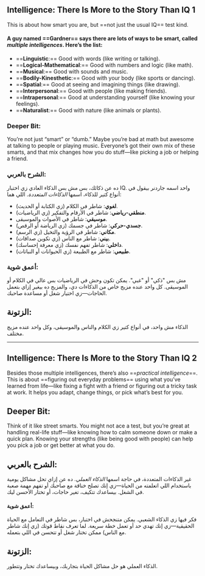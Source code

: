 ## Intelligence: There Is More to the Story Than IQ 1

 This is about how smart you are, but ==not just the usual IQ== test kind.
  
 #### A guy named ==Gardner== says there are lots of ways to be smart, called _multiple intelligences_. Here’s the list:

- ==**Linguistic**:== Good with words (like writing or talking).
- ==**Logical-Mathematical**:== Good with numbers and logic (like math).
- ==**Musical**:== Good with sounds and music.
- ==**Bodily-Kinesthetic**:== Good with your body (like sports or dancing).
- ==**Spatial**:== Good at seeing and imagining things (like drawing).
- ==**Interpersonal**:== Good with people (like making friends).
- ==**Intrapersonal**:== Good at understanding yourself (like knowing your feelings).
- ==**Naturalist**:== Good with nature (like animals or plants).

### **Deeper Bit**:
You’re not just “smart” or “dumb.” Maybe you’re bad at math but awesome at talking to people or playing music. Everyone’s got their own mix of these smarts, and that mix changes how you do stuff—like picking a job or helping a friend.

### **الشرح بالعربي**:
ده عن ذكائك، بس مش بس الذكاء العادي زي اختبار IQ. واحد اسمه جاردنر بيقول في أنواع كتير للذكاء، اسمها _الذكاءات المتعددة_. اللي هما:

- **لغوي**: شاطر في الكلام (زي الكتابة أو الحديث).
- **منطقي-رياضي**: شاطر في الأرقام والتفكير (زي الرياضيات).
- **موسيقي**: شاطر في الأصوات والموسيقى.
- **جسدي-حركي**: شاطر في جسمك (زي الرياضة أو الرقص).
- **مكاني**: شاطر في الرؤية والتخيل (زي الرسم).
- **بيني**: شاطر مع الناس (زي تكوين صداقات).
- **داخلي**: شاطر تفهم نفسك (زي معرفة إحساسك).
- **طبيعي**: شاطر مع الطبيعة (زي الحيوانات أو النباتات).  

### **أعمق شوية**:
مش بس "ذكي" أو "غبي". يمكن تكون وحش في الرياضيات بس عالي في الكلام أو الموسيقى. كل واحد عنده مزيج خاص من الذكاءات دي، والمزيج ده بيغير إزاي بتعمل الحاجات—زي اختيار شغل أو مساعدة صاحبك.

## **الزتونة**: 
الذكاء مش واحد، في أنواع كتير زي الكلام والناس والموسيقى، وكل واحد عنده مزيج مختلف.

---

## Intelligence: There Is More to the Story Than IQ 2

Besides those multiple intelligences, there’s also ==_practical intelligence_==. This is about ==figuring out everyday problems== using what you’ve learned from life—like fixing a fight with a friend or figuring out a tricky task at work. It helps you adapt, change things, or pick what’s best for you.

## **Deeper Bit**: 
Think of it like street smarts. You might not ace a test, but you’re great at handling real-life stuff—like knowing how to calm someone down or make a quick plan. Knowing your strengths (like being good with people) can help you pick a job or get better at what you do.

## **الشرح بالعربي**:
غير الذكاءات المتعددة، في حاجة اسمها _الذكاء العملي_. ده عن إزاي تحل مشاكل يومية باستخدام اللي اتعلمته من الحياة—زي إنك تصلح خناقة مع صاحبك أو تفهم مهمة صعبة في الشغل. بيساعدك تتكيف، تغير حاجات، أو تختار الأحسن ليك.  
#### **أعمق شوية**: 
فكر فيها زي الذكاء الشعبي. يمكن متنجحش في اختبار، بس شاطر في التعامل مع الحياة الحقيقية—زي إنك تهدي حد أو تعمل خطة سريعة. لما تعرف نقاط قوتك (زي إنك شاطر مع الناس) ممكن تختار شغل أو تتحسن في اللي بتعمله.

## **الزتونة**:
الذكاء العملي هو حل مشاكل الحياة بتجاربك، وبيساعدك تختار وتتطور.